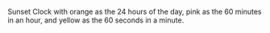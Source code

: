 Sunset Clock with orange as the 24 hours of the day, pink as the 60 minutes in an hour, and yellow as the 60 seconds in a minute. 

